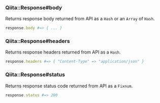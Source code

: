 ### Qiita::Response#body
Returns response body returned from API as a `Hash` or an `Array` of `Hash`.

```rb
response.body #=> { ... }
```

### Qiita::Response#headers
Returns response headers returned from API as a `Hash`.

```rb
response.headers #=> { "Content-Type" => "application/json" }
```

### Qiita::Response#status
Returns response status code returned from API as a `Fixnum`.

```rb
response.status #=> 200
```

